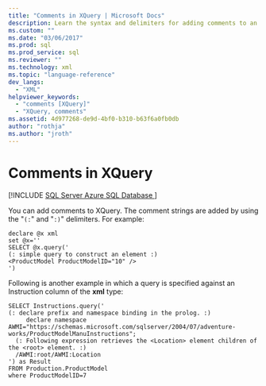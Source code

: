 ```yaml
---
title: "Comments in XQuery | Microsoft Docs"
description: Learn the syntax and delimiters for adding comments to an XQuery.
ms.custom: ""
ms.date: "03/06/2017"
ms.prod: sql
ms.prod_service: sql
ms.reviewer: ""
ms.technology: xml
ms.topic: "language-reference"
dev_langs: 
  - "XML"
helpviewer_keywords: 
  - "comments [XQuery]"
  - "XQuery, comments"
ms.assetid: 4d977268-de9d-4bf0-b310-b63f6a0fb0db
author: "rothja"
ms.author: "jroth"
---
```

# Comments in XQuery
[!INCLUDE [SQL Server Azure SQL Database ](../includes/applies-to-version/sqlserver.md)]

  You can add comments to XQuery. The comment strings are added by using the "`(:`" and "`:)`" delimiters. For example:  
  
```  
declare @x xml  
set @x=''  
SELECT @x.query('  
(: simple query to construct an element :)  
<ProductModel ProductModelID="10" />  
')  
```  
  
 Following is another example in which a query is specified against an Instruction column of the **xml** type:  
  
```  
SELECT Instructions.query('  
(: declare prefix and namespace binding in the prolog. :)  
     declare namespace AWMI="https://schemas.microsoft.com/sqlserver/2004/07/adventure-works/ProductModelManuInstructions";  
  (: Following expression retrieves the <Location> element children of the <root> element. :)  
  /AWMI:root/AWMI:Location  
') as Result  
FROM Production.ProductModel  
where ProductModelID=7  
```  
  
  
